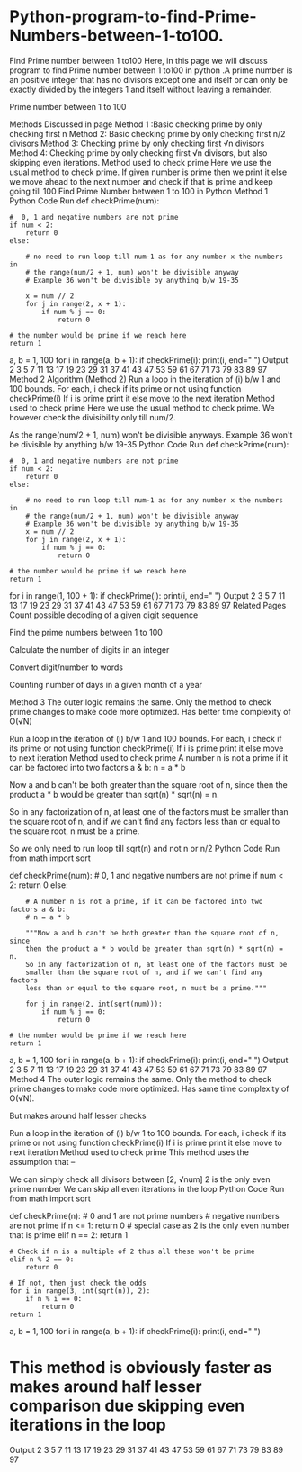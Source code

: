 # Python-program-to-find-Prime-Numbers-between-1-to100.

Find Prime number between 1 to100
Here, in this page we will discuss program to find Prime number between 1 to100 in python .A prime number is an positive integer that has no divisors  except one and itself or can only be exactly divided by the integers 1 and itself without leaving a remainder.

Prime number between 1 to 100

Methods Discussed in page
Method 1 :Basic checking prime by only checking first n
Method 2: Basic checking prime by only checking first n/2 divisors
Method 3: Checking prime by only checking first √n divisors
Method 4: Checking prime by only checking first √n divisors, but also skipping even iterations.
Method used to check prime
Here we use the usual method to check prime. If given number is prime then we print it else we move ahead to the next number and check if that is prime and keep going till 100
Find Prime Number between 1 to 100 in Python
Method 1
Python Code
Run
def checkPrime(num):

    #  0, 1 and negative numbers are not prime
    if num < 2:
        return 0
    else:

        # no need to run loop till num-1 as for any number x the numbers in
        # the range(num/2 + 1, num) won't be divisible anyway
        # Example 36 won't be divisible by anything b/w 19-35

        x = num // 2
        for j in range(2, x + 1):
            if num % j == 0:
                return 0

    # the number would be prime if we reach here
    return 1


a, b = 1, 100
for i in range(a, b + 1):
    if checkPrime(i):
        print(i, end=" ")
Output
2 3 5 7 11 13 17 19 23 29 31 37 41 43 47 53 59 61 67 71 73 79 83 89 97
Method 2
Algorithm (Method 2)
Run a loop in the iteration of (i) b/w 1 and 100 bounds.
For each, i check if its prime or not using function checkPrime(i)
If i is prime print it else move to the next iteration
Method used to check prime
Here we use the usual method to check prime. We however check the divisibility only till num/2.

As the range(num/2 + 1, num) won't be divisible anyways. Example 36 won't be divisible by anything b/w 19-35
Python Code
Run
def checkPrime(num):

    #  0, 1 and negative numbers are not prime
    if num < 2:
        return 0
    else:

        # no need to run loop till num-1 as for any number x the numbers in
        # the range(num/2 + 1, num) won't be divisible anyway
        # Example 36 won't be divisible by anything b/w 19-35
        x = num // 2
        for j in range(2, x + 1):
            if num % j == 0:
                return 0

    # the number would be prime if we reach here
    return 1


for i in range(1, 100 + 1):
    if checkPrime(i):
        print(i, end=" ")
Output
2 3 5 7 11 13 17 19 23 29 31 37 41 43 47 53 59 61 67 71 73 79 83 89 97
Related Pages
Count possible decoding of a given digit sequence

Find the prime numbers between 1 to 100

Calculate the number of digits in an integer

Convert digit/number to words

Counting number of days in a given month of a year


Method 3
The outer logic remains the same. Only the method to check prime changes to make code more optimized. Has better time complexity of O(√N)

Run a loop in the iteration of (i) b/w 1 and 100 bounds.
For each, i check if its prime or not using function checkPrime(i)
If i is prime print it else move to next iteration
Method used to check prime
A number n is not a prime if it can be factored into two factors a & b:
n = a * b

Now a and b can't be both greater than the square root of n, since then the product a * b would be greater than sqrt(n) * sqrt(n) = n.

So in any factorization of n, at least one of the factors must be smaller than the square root of n, and if we can't find any factors less than or equal to the square root, n must be a prime.

So we only need to run loop till sqrt(n) and not n or n/2
Python Code
Run
from math import sqrt


def checkPrime(num):
    #  0, 1 and negative numbers are not prime
    if num < 2:
        return 0
    else:

        # A number n is not a prime, if it can be factored into two factors a & b:
        # n = a * b

        """Now a and b can't be both greater than the square root of n, since
        then the product a * b would be greater than sqrt(n) * sqrt(n) = n.
        So in any factorization of n, at least one of the factors must be
        smaller than the square root of n, and if we can't find any factors
        less than or equal to the square root, n must be a prime."""

        for j in range(2, int(sqrt(num))):
            if num % j == 0:
                return 0

    # the number would be prime if we reach here
    return 1


a, b = 1, 100
for i in range(a, b + 1):
    if checkPrime(i):
        print(i, end=" ")
Output
2 3 5 7 11 13 17 19 23 29 31 37 41 43 47 53 59 61 67 71 73 79 83 89 97
Method 4
The outer logic remains the same. Only the method to check prime changes to make code more optimized. Has same time complexity of O(√N).

But makes around half lesser checks

Run a loop in the iteration of (i) b/w 1 to 100 bounds.
For each, i check if its prime or not using function checkPrime(i)
If i is prime print it else move to next iteration
Method used to check prime
This method uses the assumption that –

We can simply check all divisors between [2, √num]
2 is the only even prime number
We can skip all even iterations in the loop
Python Code
Run
from math import sqrt


def checkPrime(n):
    # 0 and 1 are not prime numbers
    # negative numbers are not prime
    if n <= 1:
        return 0
    # special case as 2 is the only even number that is prime
    elif n == 2:
        return 1

    # Check if n is a multiple of 2 thus all these won't be prime
    elif n % 2 == 0:
        return 0

    # If not, then just check the odds
    for i in range(3, int(sqrt(n)), 2):
        if n % i == 0:
            return 0
    return 1


a, b = 1, 100
for i in range(a, b + 1):
    if checkPrime(i):
        print(i, end=" ")

# This method is obviously faster as makes around half lesser comparison due skipping even iterations in the loop
Output
2 3 5 7 11 13 17 19 23 29 31 37 41 43 47 53 59 61 67 71 73 79 83 89 97
